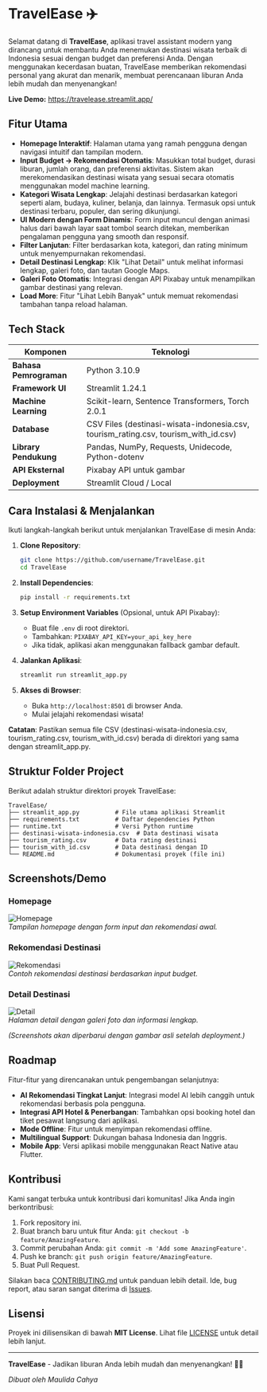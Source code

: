 # TravelEase ✈️

Selamat datang di **TravelEase**, aplikasi travel assistant modern yang dirancang untuk membantu Anda menemukan destinasi wisata terbaik di Indonesia sesuai dengan budget dan preferensi Anda. Dengan menggunakan kecerdasan buatan, TravelEase memberikan rekomendasi personal yang akurat dan menarik, membuat perencanaan liburan Anda lebih mudah dan menyenangkan!

**Live Demo:** https://travelease.streamlit.app/


## Fitur Utama

- **Homepage Interaktif**: Halaman utama yang ramah pengguna dengan navigasi intuitif dan tampilan modern.
- **Input Budget → Rekomendasi Otomatis**: Masukkan total budget, durasi liburan, jumlah orang, dan preferensi aktivitas. Sistem akan merekomendasikan destinasi wisata yang sesuai secara otomatis menggunakan model machine learning.
- **Kategori Wisata Lengkap**: Jelajahi destinasi berdasarkan kategori seperti alam, budaya, kuliner, belanja, dan lainnya. Termasuk opsi untuk destinasi terbaru, populer, dan sering dikunjungi.
- **UI Modern dengan Form Dinamis**: Form input muncul dengan animasi halus dari bawah layar saat tombol search ditekan, memberikan pengalaman pengguna yang smooth dan responsif.
- **Filter Lanjutan**: Filter berdasarkan kota, kategori, dan rating minimum untuk menyempurnakan rekomendasi.
- **Detail Destinasi Lengkap**: Klik "Lihat Detail" untuk melihat informasi lengkap, galeri foto, dan tautan Google Maps.
- **Galeri Foto Otomatis**: Integrasi dengan API Pixabay untuk menampilkan gambar destinasi yang relevan.
- **Load More**: Fitur "Lihat Lebih Banyak" untuk memuat rekomendasi tambahan tanpa reload halaman.

## Tech Stack

| Komponen          | Teknologi                  |
|-------------------|----------------------------|
| **Bahasa Pemrograman** | Python 3.10.9             |
| **Framework UI**  | Streamlit 1.24.1          |
| **Machine Learning** | Scikit-learn, Sentence Transformers, Torch 2.0.1 |
| **Database**      | CSV Files (destinasi-wisata-indonesia.csv, tourism_rating.csv, tourism_with_id.csv) |
| **Library Pendukung** | Pandas, NumPy, Requests, Unidecode, Python-dotenv |
| **API Eksternal** | Pixabay API untuk gambar   |
| **Deployment**    | Streamlit Cloud / Local    |

## Cara Instalasi & Menjalankan

Ikuti langkah-langkah berikut untuk menjalankan TravelEase di mesin Anda:

1. **Clone Repository**:
   ```bash
   git clone https://github.com/username/TravelEase.git
   cd TravelEase
   ```

2. **Install Dependencies**:
   ```bash
   pip install -r requirements.txt
   ```

3. **Setup Environment Variables** (Opsional, untuk API Pixabay):
   - Buat file `.env` di root direktori.
   - Tambahkan: `PIXABAY_API_KEY=your_api_key_here`
   - Jika tidak, aplikasi akan menggunakan fallback gambar default.

4. **Jalankan Aplikasi**:
   ```bash
   streamlit run streamlit_app.py
   ```

5. **Akses di Browser**:
   - Buka `http://localhost:8501` di browser Anda.
   - Mulai jelajahi rekomendasi wisata!

**Catatan**: Pastikan semua file CSV (destinasi-wisata-indonesia.csv, tourism_rating.csv, tourism_with_id.csv) berada di direktori yang sama dengan streamlit_app.py.

## Struktur Folder Project

Berikut adalah struktur direktori proyek TravelEase:

```
TravelEase/
├── streamlit_app.py          # File utama aplikasi Streamlit
├── requirements.txt          # Daftar dependencies Python
├── runtime.txt               # Versi Python runtime
├── destinasi-wisata-indonesia.csv  # Data destinasi wisata
├── tourism_rating.csv        # Data rating destinasi
├── tourism_with_id.csv       # Data destinasi dengan ID
└── README.md                 # Dokumentasi proyek (file ini)
```

## Screenshots/Demo

### Homepage
![Homepage](https://via.placeholder.com/800x400?text=TravelEase+Homepage)  
*Tampilan homepage dengan form input dan rekomendasi awal.*

### Rekomendasi Destinasi
![Rekomendasi](https://via.placeholder.com/800x400?text=Destinasi+Rekomendasi)  
*Contoh rekomendasi destinasi berdasarkan input budget.*

### Detail Destinasi
![Detail](https://via.placeholder.com/800x400?text=Detail+Destinasi)  
*Halaman detail dengan galeri foto dan informasi lengkap.*

*(Screenshots akan diperbarui dengan gambar asli setelah deployment.)*

## Roadmap

Fitur-fitur yang direncanakan untuk pengembangan selanjutnya:

- **AI Rekomendasi Tingkat Lanjut**: Integrasi model AI lebih canggih untuk rekomendasi berbasis pola pengguna.
- **Integrasi API Hotel & Penerbangan**: Tambahkan opsi booking hotel dan tiket pesawat langsung dari aplikasi.
- **Mode Offline**: Fitur untuk menyimpan rekomendasi offline.
- **Multilingual Support**: Dukungan bahasa Indonesia dan Inggris.
- **Mobile App**: Versi aplikasi mobile menggunakan React Native atau Flutter.

## Kontribusi

Kami sangat terbuka untuk kontribusi dari komunitas! Jika Anda ingin berkontribusi:

1. Fork repository ini.
2. Buat branch baru untuk fitur Anda: `git checkout -b feature/AmazingFeature`.
3. Commit perubahan Anda: `git commit -m 'Add some AmazingFeature'`.
4. Push ke branch: `git push origin feature/AmazingFeature`.
5. Buat Pull Request.

Silakan baca [CONTRIBUTING.md](CONTRIBUTING.md) untuk panduan lebih detail. Ide, bug report, atau saran sangat diterima di [Issues](https://github.com/username/TravelEase/issues).

## Lisensi

Proyek ini dilisensikan di bawah **MIT License**. Lihat file [LICENSE](LICENSE) untuk detail lebih lanjut.

---

**TravelEase** - Jadikan liburan Anda lebih mudah dan menyenangkan! 🌴✨

*Dibuat oleh Maulida Cahya*

